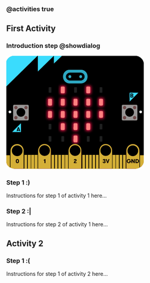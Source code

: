 ### @activities true

## First Activity

### Introduction step @showdialog

![Show the gif](/gifs/sim.gif)

### Step 1 :)

Instructions for step 1 of activity 1 here...

### Step 2 :|

Instructions for step 2 of activity 1 here...

## Activity 2

### Step 1 :(

Instructions for step 1 of activity 2 here...
